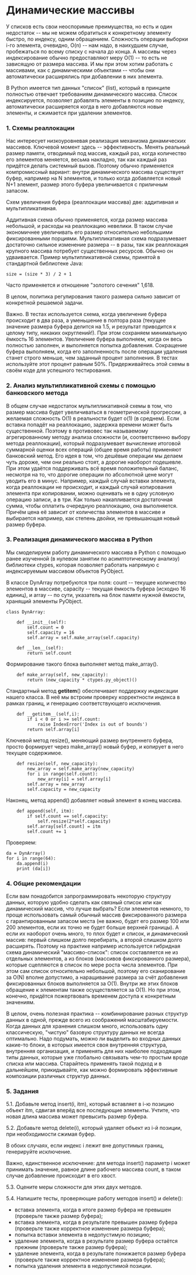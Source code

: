 # Динамические массивы

У списков есть свои неоспоримые преимущества, но есть и один недостаток -- мы не можем обратиться к конкретному элементу быстро, по индексу, одним обращением. Сложность операции выборки i-го элемента, очевидно, O(n) -- нам надо, в наихудшем случае, пробежаться по всему списку с начала до конца. А массивы через индексирование обычно предоставляют меру O(1) -- то есть не зависящую от размера массива. И мы при этом хотим работать с массивами, как с динамическими объектами -- чтобы они автоматически расширялись при добавлении в них элемента.

В Python имеется тип данных "список" (list), который в принципе полностью отвечает требованиям динамического массива. Список индексируется, позволяет добавлять элементы в позицию по индексу, автоматически расширяется когда в него добавляются новые элементы, и сжимается при удалении элементов.

### 1. Схемы реаллокации

Нас интересует низкоуровневая реализация механизма динамических массивов. Ключевой момент здесь -- эффективность. Менять реальный размер памяти, отводимый под массив, каждый раз, когда количество его элементов меняется, весьма накладно, так как каждый раз придётся делать системный вызов. Поэтому обычно применяется компромиссный вариант: внутри динамического массива существует буфер, например на N элементов, и только когда добавляется новый N+1 элемент, размер этого буфера увеличивается с приличным запасом.

Схем увеличения буфера (реаллокации массива) две: аддитивная и мультипликативная.

Аддитивная схема обычно применяется, когда размер массива небольшой, и расходы на реаллокацию невелики. В таком случае экономичнее увеличивать его размер относительно небольшими фиксированными порциями. Мультипликативная схема подразумевает достаточно сильное изменение размера -- в разы, так как реаллокация крупного массива потребует существенных ресурсов. Обычно он удваивается. Пример мультипликативной схемы, принятой в стандартной библиотеке Java:

```
size = (size * 3) / 2 + 1
```

Часто применяется и отношение "золотого сечения" 1,618.

В целом, политика регулирования такого размера сильно зависит от конкретной решаемой задачи.

Важно. В тестах используется схема, когда увеличение буфера происходит в два раза, а уменьшение в полтора раза (текущее значение размера буфера делится на 1.5, и результат приводится к целому типу, никаких округлений!). При этом сохраняем минимальную ёмкость 16 элементов.
Увеличение буфера выполняем, когда он весь полностью заполнен, и выполняется попытка добавления. Сокращение буфера выполняем, когда его заполненность после операции удаления станет строго меньше, чем заданный процент заполнения. В тестах используйте этот процент равным 50%.
Придерживайтесь этой схемы в своём коде для успешного тестирования.

### 2. Анализ мультипликативной схемы с помощью банковского метода

В общем случае недостаток мультипликативной схемы в том, что размер массива будет увеличиваться в геометрической прогрессии, а желаемая сложность O(1) в реальности будет o(1) (в среднем). Если вставка попадёт на реаллокацию, задержка времени может быть существенной. Поэтому в противовес так называемому агрегированному методу анализа сложности (и, соответственно выбору метода реаллокации), который подразумевает вычисление итоговой суммарной оценки всех операций (общее время работы) применяют банковский метод.
Его идея в том, что дешёвые операции мы делаем чуть дороже, чем они реально стоят, а дорогие наоборот подешевле. При этом удаётся поддерживать всё время положительный баланс, несмотря на то, что дорогие операции по абсолютной цене могут уводить его в минус.
Например, каждый случай вставки элемента, когда реаллокации не происходит, и каждый случай копирования элемента при копировании, можно оценивать не в одну условную операцию записи, а в три. Как только накапливается достаточная сумма, чтобы оплатить очередную реаллокацию, она выполняется. Причём цена её зависит от количества элементов в массиве и выбирается например, как степень двойки, не превышающая новый размер буфера.

### 3. Реализация динамического массива в Python

Мы смоделируем работу динамического массива в Python с помощью ранее изученной (в нулевом занятии по асимптотическому анализу) библиотеки ctypes, которая позволяет работать напрямую с индексируемым массивом объектов PyObject.

В классе DynArray потребуются три поля: count -- текущее количество элементов в массиве, capacity -- текущая ёмкость буфера (исходно 16 единиц), и array -- по сути, указатель на блок памяти нужной ёмкости, хранящий элементы PyObject.

```
class DynArray:
    
    def __init__(self):
        self.count = 0
        self.capacity = 16
        self.array = self.make_array(self.capacity)

    def __len__(self):
        return self.count
```

Формирование такого блока выполняет метод make_array().

```
    def make_array(self, new_capacity):
        return (new_capacity * ctypes.py_object)()
```

Стандартный метод __getitem__() обеспечивает поддержку индексации нашего класса. В неё мы встроим проверку корректности индекса в рамках границ, и генерацию соответствующего исключения.

```
    def __getitem__(self,i):
        if i < 0 or i >= self.count:
            raise IndexError('Index is out of bounds')
        return self.array[i]
```

Ключевой метод resize(), меняющий размер внутреннего буфера, просто формирует через make_array() новый буфер, и копирует в него текущее содержимое.

```
    def resize(self, new_capacity):
        new_array = self.make_array(new_capacity)
        for i in range(self.count):
            new_array[i] = self.array[i]
        self.array = new_array
        self.capacity = new_capacity
```

Наконец, метод append() добавляет новый элемент в конец массива.

```
    def append(self, itm):
        if self.count == self.capacity:
            self.resize(2*self.capacity)
        self.array[self.count] = itm
        self.count += 1
```

Проверяем:

```
da = DynArray()
for i in range(64):
    da.append(i)
    print (da[i])
```

### 4. Общие рекомендации

Если вам понадобится запрограммировать некоторую структуру данных, которую удобно сделать как связный список или как динамический массив, что лучше выбрать? Если элементов немного, то проще использовать самый обычный массив фиксированного размера с гарантированным запасом места (не важно, будет его размер 100 или 200 элементов, если их точно не будет больше верхней границы). А если их наоборот очень много, то плох будет и список, и динамический массив: первый слишком долго перебирать, а второй слишком долго расширять. Поэтому на практике например используется гибридная схема динамический "массиво-список": список составляется не из отдельных элементов, а из блоков (массивов фиксированного размера), которые сцепляются в список по мере роста числа элементов. При этом сам список относительно небольшой, поэтому его сканирование за O(N) вполне допустимо, а наращивание размера за счёт добавления фиксированных блоков выполняется за O(1). Внутри же этих блоков обращение к элементам также осуществляется за O(1). Но при этом, конечно, придётся пожертвовать временем доступа к конкретным значениям.

В целом, очень полезная практика -- комбинирование разных структур данных в одной, прежде всего из соображений масштабируемости. Когда данных для хранения слишком много, использовать одну классическую, "чистую" базовую структуру данных не всегда оптимально. Надо подумать, можно ли выделить во входных данных какие-то блоки, в которых имеется своя внутренняя структура, внутренняя организация, и применять для них наиболее подходящие типы данных, которые уже глобально связывать чем-то простым вроде списка или массива. Старайтесь применять такой подход и в дальнейшем, прикидывайте, как можно формировать эффективные композиции различных структур данных.

### 5. Задания

5.1. Добавьте метод insert(i, itm), который вставляет в i-ю позицию объект itm, сдвигая вперёд все последующие элементы. Учтите, что новая длина массива может превысить размер буфера.

5.2. Добавьте метод delete(i), который удаляет объект из i-й позиции, при необходимости сжимая буфер.

В обоих случаях, если индекс i лежит вне допустимых границ, генерируйте исключение.

Важно, единственное исключение: для метода insert() параметр i может принимать значение, равное длине рабочего массива count, в таком случае добавление происходит в его хвост.

5.3. Оцените меры сложности для этих двух методов.

5.4. Напишите тесты, проверяющие работу методов insert() и delete():
- вставка элемента, когда в итоге размер буфера не превышен (проверьте также размер буфера);
- вставка элемента, когда в результате превышен размер буфера (проверьте также корректное изменение размера буфера);
- попытка вставки элемента в недопустимую позицию;
- удаление элемента, когда в результате размер буфера остаётся прежним (проверьте также размер буфера);
- удаление элемента, когда в результате понижается размер буфера (проверьте также корректное изменение размера буфера);
- попытка удаления элемента в недопустимой позиции.
